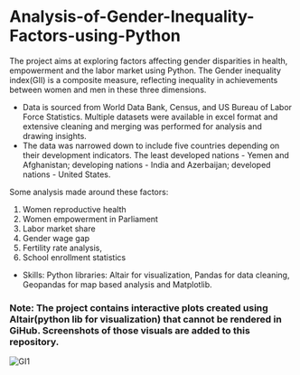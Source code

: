 # Analysis-of-Gender-Inequality-Factors-using-Python


The project aims at exploring factors affecting gender disparities in health, empowerment and the labor market using Python. The Gender inequality index(GII) is a composite measure, reflecting inequality in achievements between women and men in these three dimensions.

* Data is sourced from World Data Bank, Census, and US Bureau of Labor Force Statistics. Multiple datasets were available in excel format and extensive cleaning and merging was performed for analysis and drawing insights.
* The data was narrowed down to include five countries depending on their development indicators.
The least developed nations - Yemen and Afghanistan; developing nations - India and Azerbaijan; developed nations - United States.

Some analysis made around these factors:

1. Women reproductive health
2. Women empowerment in Parliament
3. Labor market share 
4. Gender wage gap
5. Fertility rate analysis,
6. School enrollment statistics 

* Skills:
Python libraries: Altair for visualization, Pandas for data cleaning, Geopandas for map based analysis and Matplotlib. 

### Note: The project contains interactive plots created using Altair(python lib for visualization) that cannot be rendered in GiHub. Screenshots of those visuals are added to this repository.
![GI1](https://github.com/radhikamagaji/Analysis-of-Gender-Inequality-Factors-using-Python/assets/14107116/0cea1440-b13c-4b08-95f8-6e3fa31e0944)
